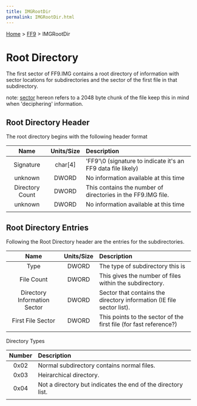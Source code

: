 ```yaml
---
title: IMGRootDir
permalink: IMGRootDir.html
---
```


[Home](../Main%20Page.md) > [FF9](../FF9.md) > IMGRootDir

# Root Directory

The first sector of FF9.IMG contains a root directory of information
with sector locations for subdirectories and the sector of the first
file in that subdirectory.

note: [sector][] hereon refers to a 2048 byte chunk of the file keep
this in mind when 'deciphering' information.

## Root Directory Header

The root directory begins with the following header format

|      Name       | Units/Size | Description                                                   |
|:---------------:|:----------:|:--------------------------------------------------------------|
|    Signature    | char\[4\]  | 'FF9'\\0 (signature to indicate it's an FF9 data file likely) |
|     unknown     |   DWORD    | No information available at this time                         |
| Directory Count |   DWORD    | This contains the number of directories in the FF9.IMG file.  |
|     unknown     |   DWORD    | No information available at this time                         |
|                 |            |                                                               |

## Root Directory Entries

Following the Root Directory header are the entries for the
subdirectories.

|             Name             | Units/Size | Description                                                           |
|:----------------------------:|:----------:|:----------------------------------------------------------------------|
|             Type             |   DWORD    | The type of subdirectory this is                                      |
|          File Count          |   DWORD    | This gives the number of files within the subdirectory.               |
| Directory Information Sector |   DWORD    | Sector that contains the directory information (IE file sector list). |
|      First File Sector       |   DWORD    | This points to the sector of the first file (for fast reference?)     |
|                              |            |                                                                       |

Directory Types

| Number | Description                                                  |
|:------:|:-------------------------------------------------------------|
|  0x02  | Normal subdirectory contains normal files.                   |
|  0x03  | Heirarchical directory.                                      |
|  0x04  | Not a directory but indicates the end of the directory list. |
|        |                                                              |

  [sector]: glossary/sector.md "wikilink"
